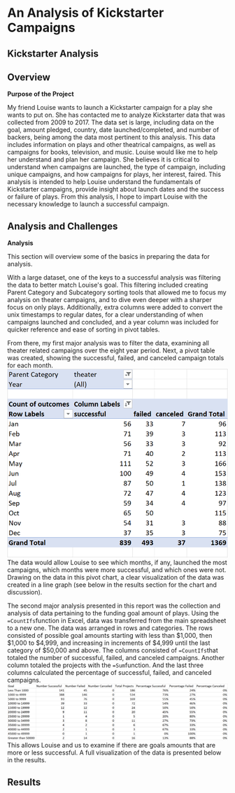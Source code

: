 # An Analysis of Kickstarter Campaigns
## Kickstarter Analysis

## Overview

**Purpose of the Project**

My friend Louise wants to launch a Kickstarter campaign for a play she wants to put on. She has contacted me to analyze Kickstarter data that was collected from 2009 to 2017. The data set is large, including data on the goal, amount pledged, country, date launched/completed, and number of backers, being among the data most pertinent to this analysis. This data includes information on plays and other theatrical campaigns, as well as campaigns for books, television, and music. Louise would like me to help her understand and plan her campaign. She believes it is critical to understand when campaigns are launched, the type of campaign, including unique campaigns, and how campaigns for plays, her interest, faired. This analysis is intended to help Louise understand the fundamentals of Kickstarter campaigns, provide insight about launch dates and the success or failure of plays. From this analysis, I hope to impart Louise with the necessary knowledge to launch a successful campaign.



## Analysis and Challenges

**Analysis**

This section will overview some of the basics in preparing the data for analysis. 

With a large dataset, one of the keys to a successful analysis was filtering the data to better match Louise's goal. This filtering included creating Parent Category and Subcategory sorting tools that allowed me to focus my analysis on theater campaigns, and to dive even deeper with a sharper focus on only plays. Additionally, extra columns were added to convert the unix timestamps to regular dates, for a clear understanding of when campaigns launched and concluded, and a year column was included for quicker reference and ease of sorting in pivot tables.

From there, my first major analysis was to filter the data, examining all theater related campaigns over the eight year period. Next, a pivot table was created, showing the successful, failed, and canceled campaign totals for each month. <img src="https://github.com/labinskin/Kickstart-Analysis-to-Find-Trends/blob/main/Pivot%20Table.png" />The data would allow Louise to see which months, if any, launched the most campaigns, which months were more successful, and which ones were not. Drawing on the data in this pivot chart, a clear visualization of the data was created in a line graph (see below in the results section for the chart and discussion).

The second major analysis presented in this report was the collection and analysis of data pertaining to the funding goal amount of plays. Using the `=CountIfs`function in Excel, data was transferred from the main spreadsheet to a new one. The data was arranged in rows and categories. The rows consisted of possible goal amounts starting with less than $1,000, then $1,000 to $4,999, and increasing in increments of $4,999 until the last category of $50,000 and above. The columns consisted of `=CountIfs`that totaled the number of successful, failed, and canceled campaigns. Another column totaled the projects with the `=Sum`function. And the last three columns calculated the percentage of successful, failed, and canceled campaigns. ![Outcomes Chart](https://github.com/labinskin/Kickstart-Analysis-to-Find-Trends/blob/main/Outcomes%20Chart.png)This allows Louise and us to examine if there are goals amounts that are more or less successful. A full visualization of the data is presented below in the results.

## Results
